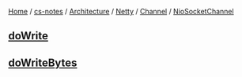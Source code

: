 [Home](https://mengxianbin.github.io) /
[cs-notes](https://mengxianbin.github.io/cs-notes/site) /
[Architecture](https://mengxianbin.github.io/cs-notes/site/Architecture) /
[Netty](https://mengxianbin.github.io/cs-notes/site/Architecture/Netty) /
[Channel](https://mengxianbin.github.io/cs-notes/site/Architecture/Netty/Channel) /
[NioSocketChannel](https://mengxianbin.github.io/cs-notes/site/Architecture/Netty/Channel/NioSocketChannel)

## [doWrite](https://mengxianbin.github.io/cs-notes/site/Architecture/Netty/Channel/NioSocketChannel/doWrite)

## [doWriteBytes](https://mengxianbin.github.io/cs-notes/site/Architecture/Netty/Channel/NioSocketChannel/doWriteBytes)
